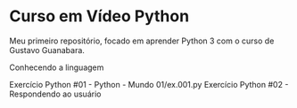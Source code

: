 # Curso em Vídeo Python
 Meu primeiro repositório, focado em aprender Python 3 com o curso de Gustavo Guanabara.
 
Conhecendo a linguagem

Exercício Python #01 - Python - Mundo 01/ex.001.py
Exercício Python #02 - Respondendo ao usuário


